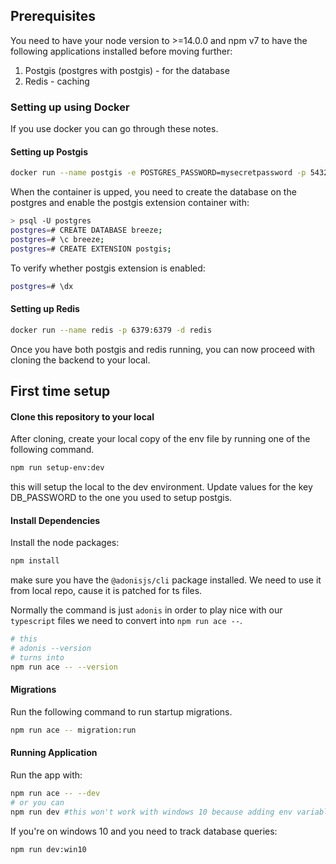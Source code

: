 ## Prerequisites

You need to have your node version to >=14.0.0 and npm v7 to have the following applications installed before moving further:

1. Postgis (postgres with postgis) - for the database
2. Redis - caching

### Setting up using Docker

If you use docker you can go through these notes.

#### Setting up Postgis

```bash
docker run --name postgis -e POSTGRES_PASSWORD=mysecretpassword -p 5432:5432 -d postgis/postgis
```

When the container is upped, you need to create the database on the postgres and enable the postgis extension container with:

```bash
> psql -U postgres
postgres=# CREATE DATABASE breeze;
postgres=# \c breeze;
postgres=# CREATE EXTENSION postgis;
```

To verify whether postgis extension is enabled:

```bash
postgres=# \dx
```

#### Setting up Redis

```bash
docker run --name redis -p 6379:6379 -d redis
```

Once you have both postgis and redis running, you can now proceed with cloning the backend to your local.

## First time setup

#### Clone this repository to your local

After cloning, create your local copy of the env file by running one of the following command.

```bash
npm run setup-env:dev
```

this will setup the local to the dev environment. Update values for the key DB_PASSWORD to the one you used to setup postgis.

#### Install Dependencies

Install the node packages:

```bash
npm install
```

make sure you have the `@adonisjs/cli` package installed. We need to use it from local repo, cause it is patched for ts files.

Normally the command is just `adonis` in order to play nice with our `typescript` files we need to convert into `npm run ace --`.

```bash
# this
# adonis --version
# turns into
npm run ace -- --version  
```

#### Migrations

Run the following command to run startup migrations.

```bash
npm run ace -- migration:run
```

#### Running Application

Run the app with:

```bash
npm run ace -- --dev
# or you can
npm run dev #this won't work with windows 10 because adding env variables is different there
```

If you're on windows 10 and you need to track database queries:

```bash
npm run dev:win10
```